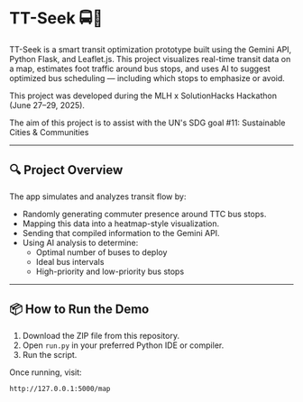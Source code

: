 # TT-Seek 🚍🧠

TT-Seek is a smart transit optimization prototype built using the Gemini API, Python Flask, and Leaflet.js. This project visualizes real-time transit data on a map, estimates foot traffic around bus stops, and uses AI to suggest optimized bus scheduling — including which stops to emphasize or avoid.

This project was developed during the MLH x SolutionHacks Hackathon (June 27–29, 2025).

The aim of this project is to assist with the UN's SDG goal #11: Sustainable Cities & Communities

---

## 🔍 Project Overview

The app simulates and analyzes transit flow by:
- Randomly generating commuter presence around TTC bus stops.
- Mapping this data into a heatmap-style visualization.
- Sending that compiled information to the Gemini API.
- Using AI analysis to determine:
  - Optimal number of buses to deploy
  - Ideal bus intervals
  - High-priority and low-priority bus stops

---

## 📦 How to Run the Demo

1. Download the ZIP file from this repository.
2. Open `run.py` in your preferred Python IDE or compiler.
3. Run the script.

Once running, visit:

```bash
http://127.0.0.1:5000/map
```